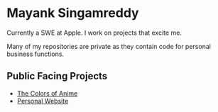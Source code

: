 # Mayank Singamreddy

Currently a SWE at Apple. I work on projects that excite me.   

Many of my repositories are private as they contain code for personal business functions.

## Public Facing Projects
- [The Colors of Anime](http://thecolorsofanime.com/)
- [Personal Website](https://singamreddy.com/)
